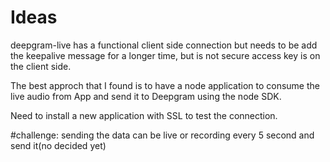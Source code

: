 # Ideas 
deepgram-live has a functional client side connection but needs to be add the keepalive message for a longer time, but is not secure access key is on the client side.

The best approch that I found is to have a node application to consume the live audio from App and send it to Deepgram using the node SDK. 

Need to install a new application with SSL to test the connection.

#challenge: 
  sending the data can be live or recording every 5 second and send it(no decided yet)
